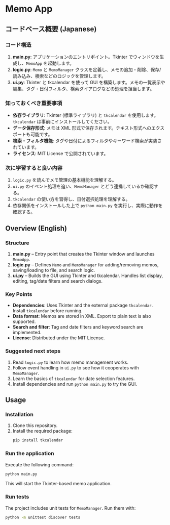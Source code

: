 # Memo App

## コードベース概要 (Japanese)

### コード構造
1. **main.py**: アプリケーションのエントリポイント。Tkinter でウィンドウを生成し、`MemoApp` を起動します。
2. **logic.py**: `Memo` と `MemoManager` クラスを定義し、メモの追加・削除、保存/読み込み、検索などのロジックを管理します。
3. **ui.py**: Tkinter と tkcalendar を使って GUI を構築します。メモの一覧表示や編集、タグ・日付フィルタ、検索ダイアログなどの処理を担当します。

### 知っておくべき重要事項
- **依存ライブラリ**: Tkinter (標準ライブラリ) と `tkcalendar` を使用します。`tkcalendar` は事前にインストールしてください。
- **データ保存形式**: メモは XML 形式で保存されます。テキスト形式へのエクスポートも可能です。
- **検索・フィルタ機能**: タグや日付によるフィルタやキーワード検索が実装されています。
- **ライセンス**: MIT License で公開されています。

### 次に学習すると良い内容
1. `logic.py` を読んでメモ管理の基本機能を理解する。
2. `ui.py` のイベント処理を追い、`MemoManager` とどう連携しているか確認する。
3. `tkcalendar` の使い方を習得し、日付選択処理を理解する。
4. 依存関係をインストールした上で `python main.py` を実行し、実際に動作を確認する。

## Overview (English)

### Structure
1. **main.py** – Entry point that creates the Tkinter window and launches `MemoApp`.
2. **logic.py** – Defines `Memo` and `MemoManager` for adding/removing memos, saving/loading to file, and search logic.
3. **ui.py** – Builds the GUI using Tkinter and tkcalendar. Handles list display, editing, tag/date filters and search dialogs.

### Key Points
- **Dependencies**: Uses Tkinter and the external package `tkcalendar`. Install `tkcalendar` before running.
- **Data format**: Memos are stored in XML. Export to plain text is also supported.
- **Search and filter**: Tag and date filters and keyword search are implemented.
- **License**: Distributed under the MIT License.

### Suggested next steps
1. Read `logic.py` to learn how memo management works.
2. Follow event handling in `ui.py` to see how it cooperates with `MemoManager`.
3. Learn the basics of `tkcalendar` for date selection features.
4. Install dependencies and run `python main.py` to try the GUI.

## Usage

### Installation
1. Clone this repository.
2. Install the required package:
   ```bash
   pip install tkcalendar
   ```

### Run the application
Execute the following command:
```bash
python main.py
```
This will start the Tkinter-based memo application.

### Run tests
The project includes unit tests for `MemoManager`. Run them with:
```bash
python -m unittest discover tests
```
